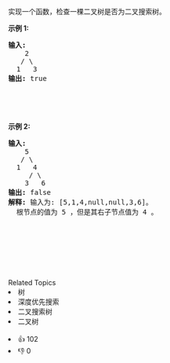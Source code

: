 <p>实现一个函数，检查一棵二叉树是否为二叉搜索树。</p>
<strong>示例&nbsp;1:</strong>
<pre><strong>输入:</strong><br>    2<br>   / \<br>  1   3<br><strong>输出:</strong> true<br /></br></br></br></br></pre>
<strong>示例&nbsp;2:</strong>
<pre><strong>输入:</strong><br>    5<br>   / \<br>  1   4<br>&nbsp;    / \<br>&nbsp;   3   6<br><strong>输出:</strong> false<br><strong>解释:</strong> 输入为: [5,1,4,null,null,3,6]。<br>&nbsp; 根节点的值为 5 ，但是其右子节点值为 4 。</br></br></br></br></br></br></br></br></pre>

<div><div>Related Topics</div><div><li>树</li><li>深度优先搜索</li><li>二叉搜索树</li><li>二叉树</li></div></div><br><div><li>👍 102</li><li>👎 0</li></div>